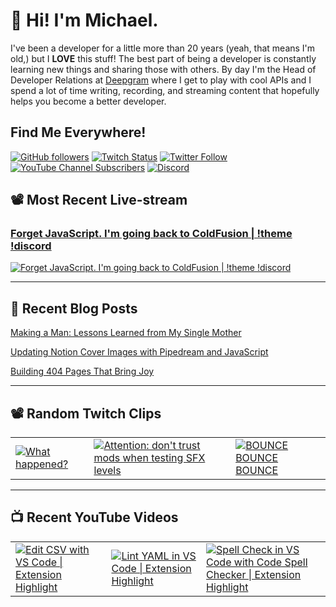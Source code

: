 # 👋 Hi! I'm Michael.

I've been a developer for a little more than 20 years (yeah, that means I'm old,)
but I **LOVE** this stuff! The best part of being a developer is constantly
learning new things and sharing those with others. By day I'm the Head of
Developer Relations at [Deepgram](https://deepgram.com) where I get to play with
cool APIs and I spend a lot of time writing, recording, and streaming content
that hopefully helps you become a better developer.

## Find Me Everywhere!

[![GitHub followers](https://img.shields.io/github/followers/michaeljolley?style=social)](https://github.com/michaeljolley) [![Twitch Status](https://img.shields.io/twitch/status/baldbeardedbuilder?style=social)](https://twitch.tv/baldbeardedbuilder) [![Twitter Follow](https://img.shields.io/twitter/follow/baldbeardbuild?style=social)](https://twitter.com/baldbeardbuild) [![YouTube Channel Subscribers](https://img.shields.io/youtube/channel/subscribers/UCn2FoDbv_veJB_UbrF93_jw?style=social)](https://youtube.com/baldbeardedbuilder) [![Discord](https://img.shields.io/discord/565665509350178827)](https://discord.gg/XSG7HJm)

## 📽️ Most Recent Live-stream

<a href="https://www.twitch.tv/videos/1511087097" target="_blank">
  <h3>Forget JavaScript. I&#39;m going back to ColdFusion | !theme !discord</h3>
  <img src="https://static-cdn.jtvnw.net/cf_vods/d1m7jfoe9zdc1j/dbf52a821994ddb696a9_baldbeardedbuilder_39821682953_1655921124//thumb/thumb0-480x272.jpg" alt="Forget JavaScript. I&#39;m going back to ColdFusion | !theme !discord"/>
</a>

---


## 📝 Recent Blog Posts

[Making a Man: Lessons Learned from My Single Mother](https://baldbeardedbuilder.com/blog/making-a-man-lessons-learned-from-my-single-mother/)

[Updating Notion Cover Images with Pipedream and JavaScript](https://baldbeardedbuilder.com/blog/how-to-update-notion-cover-image-with-javascript/)

[Building 404 Pages That Bring Joy](https://baldbeardedbuilder.com/blog/building-404-pages-that-bring-joy/)


---

## 📽️ Random Twitch Clips

<table>
  <tr>
    <td>
      <a href="https://clips.twitch.tv/HeartlessCourteousPartridgeBuddhaBar-zWccXgJycFJ35dnH" target="_blank">
        <img src="https://clips-media-assets2.twitch.tv/AT-cm%7CjP0DGs1nHF4CcnBSd-XZxw-preview-480x272.jpg" alt="What happened?"/>
      </a>
    </td>
    <td>
      <a href="https://clips.twitch.tv/TiredComfortableMeatloafSuperVinlin" target="_blank">
        <img src="https://clips-media-assets2.twitch.tv/AT-cm%7C1036569417-preview-480x272.jpg" alt="Attention: don&#39;t trust mods when testing SFX levels"/>
      </a>
    </td>
    <td>
      <a href="https://clips.twitch.tv/TrustworthySmoggyPelicanPRChase" target="_blank">
        <img src="https://clips-media-assets2.twitch.tv/AT-cm%7C853938915-preview-480x272.jpg" alt="BOUNCE BOUNCE BOUNCE"/>
      </a>
    </td>
  </tr>
</table>

---

## 📺 Recent YouTube Videos

<table>
  <tr>
    <td>
      <a href="https://www.youtube.com/watch?v=9nXXWOHjU24" target="_blank">
        <img style="align=center" src="https://i2.ytimg.com/vi/9nXXWOHjU24/mqdefault.jpg" alt="Edit CSV with VS Code | Extension Highlight"/>
      </a>
    </td>
    <td>
      <a href="https://www.youtube.com/watch?v=OjkbonKOzec" target="_blank">
        <img style="align=center" src="https://i2.ytimg.com/vi/OjkbonKOzec/mqdefault.jpg" alt="Lint YAML in VS Code | Extension Highlight"/>
      </a>
    </td>
    <td>
      <a href="https://www.youtube.com/watch?v=ZxNnOjWetH4" target="_blank">
        <img style="align=center" src="https://i2.ytimg.com/vi/ZxNnOjWetH4/mqdefault.jpg" alt="Spell Check in VS Code with Code Spell Checker | Extension Highlight"/>
      </a>
    </td>
  </tr>
</table>
